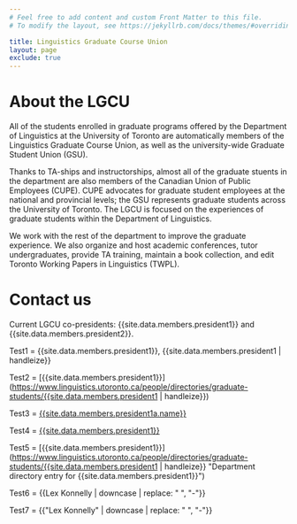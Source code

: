 ```yaml
---
# Feel free to add content and custom Front Matter to this file.
# To modify the layout, see https://jekyllrb.com/docs/themes/#overriding-theme-defaults

title: Linguistics Graduate Course Union
layout: page
exclude: true
---
```


# About the LGCU

All of the students enrolled in graduate programs offered by the Department of
Linguistics at the University of Toronto are automatically members of the
Linguistics Graduate Course Union, as well as the university-wide Graduate
Student Union (GSU).

Thanks to TA-ships and instructorships, almost all of the graduate stuents in
the department are also members of the Canadian Union of Public Employees
(CUPE). CUPE advocates for graduate student employees at the national and
provincial levels; the GSU represents graduate students across the University of
Toronto. The LGCU is focused on the experiences of graduate students within the
Department of Linguistics.

We work with the rest of the department to improve the graduate experience. We
also organize and host academic conferences, tutor undergraduates, provide TA
training, maintain a book collection, and edit Toronto Working Papers in
Linguistics (TWPL).

# Contact us

Current LGCU co-presidents: {{site.data.members.president1}} and {{site.data.members.president2}}.

Test1 = {{site.data.members.president1}}, {{site.data.members.president1 | handleize}}

Test2 = [{{site.data.members.president1}}](https://www.linguistics.utoronto.ca/people/directories/graduate-students/{{site.data.members.president1 | handleize}})

Test3 = [{{site.data.members.president1a.name}}]({{site.data.members.president1a.link1}})

Test4 = [{{site.data.members.president1}}](https://www.linguistics.utoronto.ca/people/directories/graduate-students/{{site.data.members.president1a.link2}})

Test5 = [{{site.data.members.president1}}](https://www.linguistics.utoronto.ca/people/directories/graduate-students/{{site.data.members.president1 | handleize}} "Department directory entry for {{site.data.members.president1}}")

Test6 = {{Lex Konnelly | downcase | replace: " ", "-"}}

Test7 = {{"Lex Konnelly" | downcase | replace: " ", "-"}}
